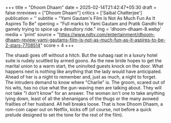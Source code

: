 +++
title = "Dhoom Dhaam"
date = 2025-02-14T21:42:47+05:30
draft = false
mreviews = ["Dhoom Dhaam"]
critics = ['Saibal Chatterjee']
publication = ''
subtitle = "Yami Gautam's Film Is Not As Much Fun As It Aspires To Be"
opening = "Full marks to Yami Gautam and Pratik Gandhi for gamely trying to spice up a desultory ride."
img = 'dhoom-dhaam-8.webp'
media = 'print'
source = "https://www.ndtv.com/entertainment/dhoom-dhaam-review-yami-gautams-film-is-not-as-much-fun-as-it-aspires-to-be-2-stars-7708514"
score = 4
+++

The shaadi goes off without a hitch. But the suhaag raat in a luxury hotel suite is rudely scuttled by armed goons. As the new bride hopes to get the marital union to a warm start, the uninvited guests knock on the door. What happens next is nothing like anything that the lady would have anticipated. Ahead of her is a night to remember and, just as much, a night to forget. The intruders demand to know where "Charlie" is. The groom, scared out of his wits, has no clue what the gun-waving men are talking about. They will not take "I don't know" for an answer. The woman isn't one to take anything lying down, least of all the shenanigans of the thugs or the many avowed frailties of her husband. All hell breaks loose. That is how Dhoom Dhaam, a rom-com caper out on Netflix, kicks off (of course, not before a quick prelude designed to set the tone for the rest of the film).
